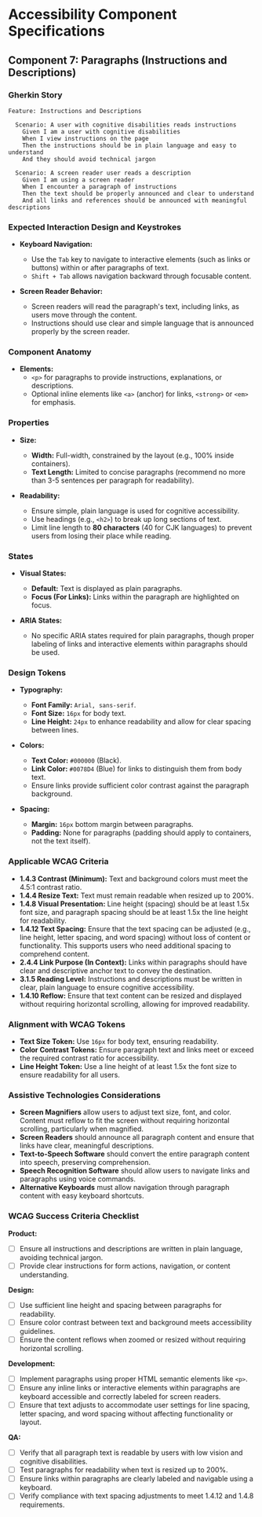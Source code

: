 
# Accessibility Component Specifications

## Component 7: Paragraphs (Instructions and Descriptions)

### Gherkin Story

```gherkin
Feature: Instructions and Descriptions

  Scenario: A user with cognitive disabilities reads instructions
    Given I am a user with cognitive disabilities
    When I view instructions on the page
    Then the instructions should be in plain language and easy to understand
    And they should avoid technical jargon
  
  Scenario: A screen reader user reads a description
    Given I am using a screen reader
    When I encounter a paragraph of instructions
    Then the text should be properly announced and clear to understand
    And all links and references should be announced with meaningful descriptions
```

### Expected Interaction Design and Keystrokes

- **Keyboard Navigation:**
  - Use the `Tab` key to navigate to interactive elements (such as links or buttons) within or after paragraphs of text.
  - `Shift + Tab` allows navigation backward through focusable content.
  
- **Screen Reader Behavior:**
  - Screen readers will read the paragraph's text, including links, as users move through the content.
  - Instructions should use clear and simple language that is announced properly by the screen reader.

### Component Anatomy

- **Elements:**
  - `<p>` for paragraphs to provide instructions, explanations, or descriptions.
  - Optional inline elements like `<a>` (anchor) for links, `<strong>` or `<em>` for emphasis.

### Properties

- **Size:**
  - **Width:** Full-width, constrained by the layout (e.g., 100% inside containers).
  - **Text Length:** Limited to concise paragraphs (recommend no more than 3-5 sentences per paragraph for readability).

- **Readability:**
  - Ensure simple, plain language is used for cognitive accessibility.
  - Use headings (e.g., `<h2>`) to break up long sections of text.
  - Limit line length to **80 characters** (40 for CJK languages) to prevent users from losing their place while reading.

### States

- **Visual States:**
  - **Default:** Text is displayed as plain paragraphs.
  - **Focus (For Links):** Links within the paragraph are highlighted on focus.
  
- **ARIA States:**
  - No specific ARIA states required for plain paragraphs, though proper labeling of links and interactive elements within paragraphs should be used.

### Design Tokens

- **Typography:**
  - **Font Family:** `Arial, sans-serif`.
  - **Font Size:** `16px` for body text.
  - **Line Height:** `24px` to enhance readability and allow for clear spacing between lines.

- **Colors:**
  - **Text Color:** `#000000` (Black).
  - **Link Color:** `#0078D4` (Blue) for links to distinguish them from body text.
  - Ensure links provide sufficient color contrast against the paragraph background.

- **Spacing:**
  - **Margin:** `16px` bottom margin between paragraphs.
  - **Padding:** None for paragraphs (padding should apply to containers, not the text itself).

### Applicable WCAG Criteria

- **1.4.3 Contrast (Minimum):** Text and background colors must meet the 4.5:1 contrast ratio.
- **1.4.4 Resize Text:** Text must remain readable when resized up to 200%.
- **1.4.8 Visual Presentation:** Line height (spacing) should be at least 1.5x font size, and paragraph spacing should be at least 1.5x the line height for readability.
- **1.4.12 Text Spacing:** Ensure that the text spacing can be adjusted (e.g., line height, letter spacing, and word spacing) without loss of content or functionality. This supports users who need additional spacing to comprehend content.
- **2.4.4 Link Purpose (In Context):** Links within paragraphs should have clear and descriptive anchor text to convey the destination.
- **3.1.5 Reading Level:** Instructions and descriptions must be written in clear, plain language to ensure cognitive accessibility.
- **1.4.10 Reflow:** Ensure that text content can be resized and displayed without requiring horizontal scrolling, allowing for improved readability.

### Alignment with WCAG Tokens

- **Text Size Token:** Use `16px` for body text, ensuring readability.
- **Color Contrast Tokens:** Ensure paragraph text and links meet or exceed the required contrast ratio for accessibility.
- **Line Height Token:** Use a line height of at least 1.5x the font size to ensure readability for all users.

### Assistive Technologies Considerations

- **Screen Magnifiers** allow users to adjust text size, font, and color. Content must reflow to fit the screen without requiring horizontal scrolling, particularly when magnified.
- **Screen Readers** should announce all paragraph content and ensure that links have clear, meaningful descriptions.
- **Text-to-Speech Software** should convert the entire paragraph content into speech, preserving comprehension.
- **Speech Recognition Software** should allow users to navigate links and paragraphs using voice commands.
- **Alternative Keyboards** must allow navigation through paragraph content with easy keyboard shortcuts.

### WCAG Success Criteria Checklist

**Product:**

- [ ] Ensure all instructions and descriptions are written in plain language, avoiding technical jargon.
- [ ] Provide clear instructions for form actions, navigation, or content understanding.

**Design:**

- [ ] Use sufficient line height and spacing between paragraphs for readability.
- [ ] Ensure color contrast between text and background meets accessibility guidelines.
- [ ] Ensure the content reflows when zoomed or resized without requiring horizontal scrolling.

**Development:**

- [ ] Implement paragraphs using proper HTML semantic elements like `<p>`.
- [ ] Ensure any inline links or interactive elements within paragraphs are keyboard accessible and correctly labeled for screen readers.
- [ ] Ensure that text adjusts to accommodate user settings for line spacing, letter spacing, and word spacing without affecting functionality or layout.

**QA:**

- [ ] Verify that all paragraph text is readable by users with low vision and cognitive disabilities.
- [ ] Test paragraphs for readability when text is resized up to 200%.
- [ ] Ensure links within paragraphs are clearly labeled and navigable using a keyboard.
- [ ] Verify compliance with text spacing adjustments to meet 1.4.12 and 1.4.8 requirements.

